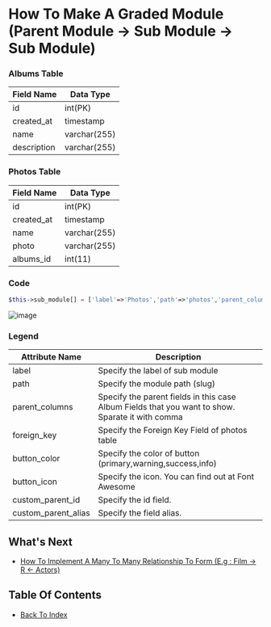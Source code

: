 # How To Make A Graded Module (Parent Module -> Sub Module -> Sub Module)

### Albums Table
| Field Name     | Data Type    |
| -------------- | ------------ |
| id             | int(PK)      |
| created_at     | timestamp    |
| name           | varchar(255) |
| description    | varchar(255) |

### Photos Table
| Field Name | Data Type |
| ---------- | --------- |
| id | int(PK) |
| created_at | timestamp |
| name | varchar(255) |
| photo | varchar(255) |
| albums_id | int(11) |

### Code
```php
$this->sub_module[] = ['label'=>'Photos','path'=>'photos','parent_columns'=>'name,description','foreign_key'=>'albums_id','button_color'=>'success','button_icon'=>'fa fa-bars'];
```
![image](https://cloud.githubusercontent.com/assets/6733315/23846180/c91688da-07fe-11e7-93d6-20bafbfa36a7.png)

### Legend
| Attribute Name | Description | 
| -------------- | ----------- |
| label | Specify the label of sub module |
| path | Specify the module path (slug) |
| parent_columns | Specify the parent fields in this case Album Fields that you want to show. Sparate it with comma |
| foreign_key | Specify the Foreign Key Field of photos table |
| button_color | Specify the color of button (primary,warning,success,info) |
| button_icon | Specify the icon. You can find out at Font Awesome |
| custom_parent_id | Specify the id field. |
| custom_parent_alias | Specify the  field alias. |

## What's Next
- [How To Implement A Many To Many Relationship To Form (E.g : Film -> R <- Actors)](./how-to-many-to-many.md)

## Table Of Contents
- [Back To Index](./index.md)
